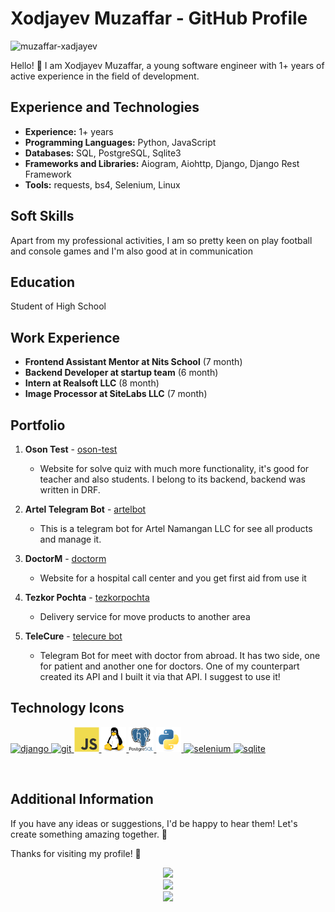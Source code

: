 # Xodjayev Muzaffar - GitHub Profile
<img src="https://komarev.com/ghpvc/?username=muzaffar-xodjayev&label=Profile%20views&color=0e75b6&style=flat" alt="muzaffar-xadjayev" />

Hello! 👋 I am Xodjayev Muzaffar, a young software engineer with 1+ years of active experience in the field of development.

## Experience and Technologies

- **Experience:** 1+ years
- **Programming Languages:** Python, JavaScript
- **Databases:** SQL, PostgreSQL, Sqlite3
- **Frameworks and Libraries:** Aiogram, Aiohttp, Django, Django Rest Framework
- **Tools:** requests, bs4, Selenium, Linux

## Soft Skills

Apart from my professional activities, I am so pretty keen on play football and console games and I'm also good at in communication

## Education

Student of High School

## Work Experience

- **Frontend Assistant Mentor at Nits School** (7 month)
- **Backend Developer at startup team** (6 month)
- **Intern at Realsoft LLC** (8 month)
- **Image Processor at SiteLabs LLC** (7 month)
  
## Portfolio


1. **Oson Test** - <a href="https://oson-test.uz/" target="_blank">oson-test</a>
   - Website for solve quiz with much more functionality, it's good for teacher and also students. I belong to its backend, backend was written in DRF.

2. **Artel Telegram Bot** - <a href="https://t.me/ArtelNamanganBot" target="_blank">artelbot</a>
   - This is a telegram bot for Artel Namangan LLC for see all products and manage it.

3. **DoctorM** - <a href="https://doctorm.pythonanywhere.com/" target="_blank">doctorm</a>
   - Website for a hospital call center and you get first aid from use it

4. **Tezkor Pochta** - <a href="https://tezkorpochta.pythonanywhere.com/" target="_blank">tezkorpochta</a>
   - Delivery service for move products to another area

5. **TeleCure** - <a href="https://t.me/TeleCure_bot" target="_blank">telecure bot</a>
   - Telegram Bot for meet with doctor from abroad. It has two side, one for patient and another one for doctors. One of my counterpart created its API and I built it via          that API. I suggest to use it!

## Technology Icons

<p>
<a href="https://www.djangoproject.com/" target="_blank" rel="noreferrer">
      <img
        src="https://cdn.worldvectorlogo.com/logos/django.svg"
        alt="django"
        width="40"
        height="40"
      />
    </a>
    <a href="https://git-scm.com/" target="_blank" rel="noreferrer">
      <img
        src="https://www.vectorlogo.zone/logos/git-scm/git-scm-icon.svg"
        alt="git"
        width="40"
        height="40"
      />
    </a>
    <a
  href="https://developer.mozilla.org/en-US/docs/Web/JavaScript"
  target="_blank"
  rel="noreferrer"
>
  <img
    src="https://raw.githubusercontent.com/devicons/devicon/master/icons/javascript/javascript-original.svg"
    alt="javascript"
    width="40"
    height="40"
  />
</a>
<a href="https://www.linux.org/" target="_blank" rel="noreferrer">
  <img
    src="https://raw.githubusercontent.com/devicons/devicon/master/icons/linux/linux-original.svg"
    alt="linux"
    width="40"
    height="40"
  />
</a>
<a href="https://www.postgresql.org" target="_blank" rel="noreferrer">
  <img
    src="https://raw.githubusercontent.com/devicons/devicon/master/icons/postgresql/postgresql-original-wordmark.svg"
    alt="postgresql"
    width="40"
    height="40"
  />
</a>
<a href="https://www.python.org" target="_blank" rel="noreferrer">
  <img
    src="https://raw.githubusercontent.com/devicons/devicon/master/icons/python/python-original.svg"
    alt="python"
    width="40"
    height="40"
  />
</a>
<a href="https://www.selenium.dev" target="_blank" rel="noreferrer">
  <img
    src="https://raw.githubusercontent.com/detain/svg-logos/780f25886640cef088af994181646db2f6b1a3f8/svg/selenium-logo.svg"
    alt="selenium"
    width="40"
    height="40"
  />
</a>
<a href="https://www.sqlite.org/" target="_blank" rel="noreferrer">
  <img
    src="https://www.vectorlogo.zone/logos/sqlite/sqlite-icon.svg"
    alt="sqlite"
    width="40"
    height="40"
  />
</a>
</p>

<br>

## Additional Information

If you have any ideas or suggestions, I'd be happy to hear them! Let's create something amazing together. 🚀

Thanks for visiting my profile! 🌟


<p align="center">
    <img src="https://github-readme-stats.vercel.app/api?username=muzaffar-xodjayev&rank_icon=github&include_all_commits=true&card_width=500px&hide_border=true&theme=tokyonight&show=reviews,discussions_started,discussions_answered">
    <br>

<img src="https://streak-stats.demolab.com?user=muzaffar-xodjayev&theme=tokyonight&hide_border=true&card_width=500px">

<br>

<img src="https://github-readme-stats.vercel.app/api/top-langs?username=muzaffar-xodjayev&show_icons=true&locale=en&layout=compact&theme=tokyonight&hide_border=true&card_width=500px"/>
  </p>

